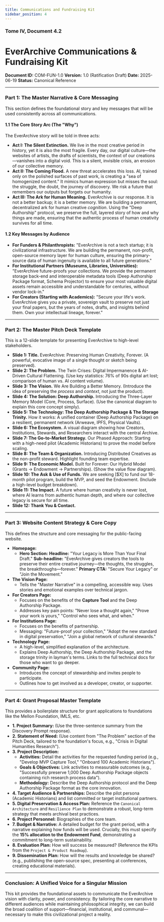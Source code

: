```yaml
---
title: Communications and Fundraising Kit
sidebar_position: 4
---
```


### **Tome IV, Document 4.2**

# EverArchive Communications & Fundraising Kit

**Document ID:** COM-FUN-1.0
**Version:** 1.0 (Ratification Draft)
**Date:** 2025-06-19
**Status:** Canonical Reference

---

### **Part 1: The Master Narrative & Core Messaging**

This section defines the foundational story and key messages that will be used consistently across all communications.

#### **1.1 The Core Story Arc (The "Why")**

The EverArchive story will be told in three acts:

*   **Act I: The Silent Extinction.** We live in the most creative period in history, yet it is also the most fragile. Every day, our digital culture—the websites of artists, the drafts of scientists, the context of our creations—vanishes into a digital void. This is a silent, invisible crisis, an erosion of our collective memory.
*   **Act II: The Coming Flood.** A new threat accelerates this loss. AI, trained only on the polished surfaces of past work, is creating a "sea of homogenized content." It mimics human expression but misses the soul: the struggle, the doubt, the journey of discovery. We risk a future that remembers our outputs but forgets our humanity.
*   **Act III: The Ark for Human Meaning.** EverArchive is our response. It is not a better backup; it is a better memory. We are building a permanent, decentralized ark for human creative *cognition*. Using the "Deep Authorship" protocol, we preserve the full, layered story of how and why things are made, ensuring that the authentic process of human creativity survives for all time.

#### **1.2 Key Messages by Audience**

*   **For Funders & Philanthropists:** "EverArchive is not a tech startup; it is civilizational infrastructure. We are building the permanent, non-profit, open-source memory layer for human culture, ensuring the primary-source data of human ingenuity is available to all future generations."
*   **For Institutional Partners (Museums, Libraries, Universities):** "EverArchive future-proofs your collections. We provide the permanent storage back-end and interoperable metadata tools (Deep Authorship Package format, Schema Projector) to ensure your most valuable digital assets remain accessible and understandable for centuries, without vendor lock-in."
*   **For Creators (Starting with Academics):** "Secure your life's work. EverArchive gives you a private, sovereign vault to preserve not just your final papers, but the years of notes, drafts, and insights behind them. Own your intellectual lineage, forever."

---

### **Part 2: The Master Pitch Deck Template**

This is a 12-slide template for presenting EverArchive to high-level stakeholders.

*   **Slide 1: Title.** EverArchive: Preserving Human Creativity, Forever. (A powerful, evocative image of a single thought or sketch being preserved).
*   **Slide 2: The Problem.** The Twin Crises: Digital Impermanence & AI-Driven Cultural Flattening. (Use key statistics: 76% of 90s digital art lost; comparison of human vs. AI content volume).
*   **Slide 3: The Vision.** We Are Building a Better Memory. (Introduce the idea of preserving the *process* and *context*, not just the product).
*   **Slide 4: The Solution: Deep Authorship.** Introducing the Three-Layer Memory Model (Core, Process, Surface). (Use the canonical diagram to explain this core concept simply).
*   **Slide 5: The Technology: The Deep Authorship Package & The Storage Trinity.** How it works: A unified container (Deep Authorship Package) on a resilient, permanent network (Arweave, IPFS, Physical Vaults).
*   **Slide 6: The Ecosystem.** A visual diagram showing how Creators, Institutions, Stewards, and Researchers interact with the central Archive.
*   **Slide 7: The Go-to-Market Strategy.** Our Phased Approach: Starting with a high-need pilot (Academic Historians) to prove the model before scaling.
*   **Slide 8: The Team & Organization.** Introducing Distributed Creatives as the non-profit steward. Highlight founding team expertise.
*   **Slide 9: The Economic Model.** Built for Forever: Our Hybrid Model (Grants -> Endowment -> Partnerships). (Show the value flow diagram).
*   **Slide 10: The Ask & Use of Funds.** We are seeking [$X] to fund our 18-month pilot program, build the MVP, and seed the Endowment. (Include a high-level budget breakdown).
*   **Slide 11: The Impact.** A future where human creativity is never lost, where AI learns from authentic human depth, and where our collective legacy is secure for all time.
*   **Slide 12: Thank You & Contact.**

---

### **Part 3: Website Content Strategy & Core Copy**

This defines the structure and core messaging for the public-facing website.

*   **Homepage:**
    *   **Hero Section:** **Headline:** "Your Legacy is More Than Your Final Draft." **Sub-headline:** "EverArchive gives creators the tools to preserve their entire creative journey—the thoughts, the struggles, the breakthroughs—forever." **Primary CTA:** "Secure Your Legacy" or "Join the Movement."
*   **The Vision Page:**
    *   Tells the "Master Narrative" in a compelling, accessible way. Uses stories and emotional examples over technical jargon.
*   **For Creators Page:**
    *   Focuses on the benefits of the **Capture Tool** and the Deep Authorship Package.
    *   Addresses key pain points: "Never lose a thought again," "Prove your work is yours," "Control who sees what, and when."
*   **For Institutions Page:**
    *   Focuses on the benefits of partnership.
    *   Messaging: "Future-proof your collection," "Adopt the new standard in digital preservation," "Join a global network of cultural stewards."
*   **Technology Page:**
    *   A high-level, simplified explanation of the architecture.
    *   Explains Deep Authorship, the Deep Authorship Package, and the storage trinity in layman's terms. Links to the full technical docs for those who want to go deeper.
*   **Community Page:**
    *   Introduces the concept of stewardship and invites people to participate.
    *   Outlines how to get involved as a developer, creator, or supporter.

---

### **Part 4: Grant Proposal Master Template**

This provides a boilerplate structure for grant applications to foundations like the Mellon Foundation, IMLS, etc.

*   **1. Project Summary:** (Use the three-sentence summary from the Discovery Prompt response).
*   **2. Statement of Need:** (Use content from "The Problem" section of the Pitch Deck, tailored to the foundation's focus, e.g., "Crisis in Digital Humanities Research").
*   **3. Project Description:**
    *   **Activities:** Detail the activities for the requested funding period (e.g., "Develop MVP Capture Tool," "Onboard 100 Academic Historians").
    *   **Goals & Objectives:** Link activities to measurable outcomes (e.g., "Successfully preserve 1,000 Deep Authorship Package objects containing rich research process data").
    *   **Methodology:** Describe the Deep Authorship protocol and the Deep Authorship Package format as the core innovation.
*   **4. Target Audience & Partnerships:** Describe the pilot persona (Academic Historians) and list committed or target institutional partners.
*   **5. Digital Preservation & Access Plan:** Reference the `Canonical Architecture` and `Resilience Plan` to demonstrate a robust, long-term strategy that meets archival best practices.
*   **6. Project Personnel:** Biographies of the core team.
*   **7. Budget & Narrative:** A detailed budget for the grant period, with a narrative explaining how funds will be used. Crucially, this must specify the **15% allocation to the Endowment Fund**, demonstrating a commitment to long-term sustainability.
*   **8. Evaluation Plan:** How will success be measured? (Reference the KPIs from the `Project & Product Roadmap`).
*   **9. Dissemination Plan:** How will the results and knowledge be shared? (e.g., publishing the open-source spec, presenting at conferences, creating educational materials).

---

### **Conclusion: A Unified Voice for a Singular Mission**

This kit provides the foundational assets to communicate the EverArchive vision with clarity, power, and consistency. By tailoring the core narrative to different audiences while maintaining philosophical integrity, we can build the broad coalition of support—financial, institutional, and communal—necessary to make this civilizational project a reality.